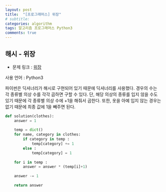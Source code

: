 ```yaml
---
layout: post
title:  "[프로그래머스] 위장"
# subtitle: 
categories: algorithm
tags: 알고리즘 프로그래머스 Python3
comments: true
---
```


## 해시 - 위장

* 문제 링크 : [위장](https://programmers.co.kr/learn/courses/30/lessons/42578)

사용 언어 : Python3

파이썬은 딕셔너리가 해시로 구현되어 있기 때문에 딕셔너리를 사용했다. 경우의 수는 각 종류별 의상 수를 각각 곱하면 구할 수 있다. 단, 해당 의상의 종류를 입지 않을 수도 있기 때문에 각 종류별 의상 수에 +1을 해줘서 곱한다. 또한, 옷을 아예 입지 않는 경우는 없기 때문에 최종 값에 1을 빼주면 된다.

```python
def solution(clothes):
    answer = 1
    
    temp = dict()
    for name, category in clothes:
        if category in temp :
            temp[category] += 1
        else :
            temp[category] = 1
    
    for i in temp :
        answer = answer * (temp[i]+1)
    
    answer -= 1
    
    return answer
```